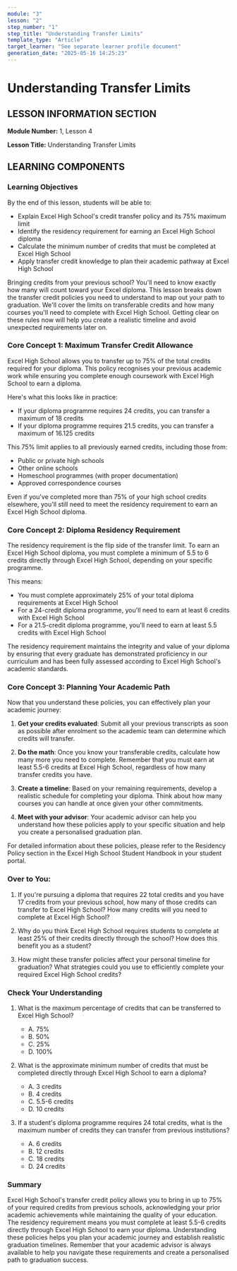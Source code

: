 ```yaml
---
module: "3"
lesson: "2"
step_number: "1"
step_title: "Understanding Transfer Limits"
template_type: "Article"
target_learner: "See separate learner profile document"
generation_date: "2025-05-16 14:25:23"
---
```


# Understanding Transfer Limits

## LESSON INFORMATION SECTION

**Module Number:** 1, Lesson 4

**Lesson Title:** Understanding Transfer Limits

## LEARNING COMPONENTS

### Learning Objectives

By the end of this lesson, students will be able to:

- Explain Excel High School's credit transfer policy and its 75% maximum limit
- Identify the residency requirement for earning an Excel High School diploma
- Calculate the minimum number of credits that must be completed at Excel High School
- Apply transfer credit knowledge to plan their academic pathway at Excel High School

Bringing credits from your previous school? You'll need to know exactly how many will count toward your Excel diploma. This lesson breaks down the transfer credit policies you need to understand to map out your path to graduation. We'll cover the limits on transferable credits and how many courses you'll need to complete with Excel High School. Getting clear on these rules now will help you create a realistic timeline and avoid unexpected requirements later on.

### Core Concept 1: Maximum Transfer Credit Allowance

Excel High School allows you to transfer up to 75% of the total credits required for your diploma. This policy recognises your previous academic work while ensuring you complete enough coursework with Excel High School to earn a diploma.

Here's what this looks like in practice:
- If your diploma programme requires 24 credits, you can transfer a maximum of 18 credits
- If your diploma programme requires 21.5 credits, you can transfer a maximum of 16.125 credits

This 75% limit applies to all previously earned credits, including those from:
- Public or private high schools
- Other online schools
- Homeschool programmes (with proper documentation)
- Approved correspondence courses

Even if you've completed more than 75% of your high school credits elsewhere, you'll still need to meet the residency requirement to earn an Excel High School diploma.

### Core Concept 2: Diploma Residency Requirement

The residency requirement is the flip side of the transfer limit. To earn an Excel High School diploma, you must complete a minimum of 5.5 to 6 credits directly through Excel High School, depending on your specific programme.

This means:
- You must complete approximately 25% of your total diploma requirements at Excel High School
- For a 24-credit diploma programme, you'll need to earn at least 6 credits with Excel High School
- For a 21.5-credit diploma programme, you'll need to earn at least 5.5 credits with Excel High School

The residency requirement maintains the integrity and value of your diploma by ensuring that every graduate has demonstrated proficiency in our curriculum and has been fully assessed according to Excel High School's academic standards.

### Core Concept 3: Planning Your Academic Path

Now that you understand these policies, you can effectively plan your academic journey:

1. **Get your credits evaluated**: Submit all your previous transcripts as soon as possible after enrolment so the academic team can determine which credits will transfer.

2. **Do the math**: Once you know your transferable credits, calculate how many more you need to complete. Remember that you must earn at least 5.5-6 credits at Excel High School, regardless of how many transfer credits you have.

3. **Create a timeline**: Based on your remaining requirements, develop a realistic schedule for completing your diploma. Think about how many courses you can handle at once given your other commitments.

4. **Meet with your advisor**: Your academic advisor can help you understand how these policies apply to your specific situation and help you create a personalised graduation plan.

For detailed information about these policies, please refer to the Residency Policy section in the Excel High School Student Handbook in your student portal.

### Over to You:

1. If you're pursuing a diploma that requires 22 total credits and you have 17 credits from your previous school, how many of those credits can transfer to Excel High School? How many credits will you need to complete at Excel High School?

2. Why do you think Excel High School requires students to complete at least 25% of their credits directly through the school? How does this benefit you as a student?

3. How might these transfer policies affect your personal timeline for graduation? What strategies could you use to efficiently complete your required Excel High School credits?

### Check Your Understanding

1. What is the maximum percentage of credits that can be transferred to Excel High School?
   - A. 75%
   - B. 50%
   - C. 25%
   - D. 100%

2. What is the approximate minimum number of credits that must be completed directly through Excel High School to earn a diploma?
   - A. 3 credits
   - B. 4 credits
   - C. 5.5-6 credits
   - D. 10 credits

3. If a student's diploma programme requires 24 total credits, what is the maximum number of credits they can transfer from previous institutions?
   - A. 6 credits
   - B. 12 credits
   - C. 18 credits
   - D. 24 credits

### Summary

Excel High School's transfer credit policy allows you to bring in up to 75% of your required credits from previous schools, acknowledging your prior academic achievements while maintaining the quality of your education. The residency requirement means you must complete at least 5.5-6 credits directly through Excel High School to earn your diploma. Understanding these policies helps you plan your academic journey and establish realistic graduation timelines. Remember that your academic advisor is always available to help you navigate these requirements and create a personalised path to graduation success.